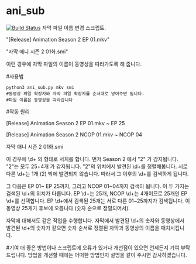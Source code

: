 # ani_sub
[![Build Status](https://travis-ci.org/leeopop/ani_sub.svg?branch=master)](https://travis-ci.org/leeopop/ani_sub)
자막 파일 이름 변경 스크립트.

"[Release] Animation Season 2 EP 01.mkv"

"자막 애니 시즌 2 01화.smi"

이런 경우에 자막 파일의 이름이 동영상을 따라가도록 해 줍니다.

#사용법
~~~~~~~~{.sh}
python3 ani_sub.py mkv smi
#동영상 파일 확장자와 자막 파일 확장자를 순서대로 넣어주면 됩니다.
#파일 이름은 동영상을 따라갑니다
~~~~~~~~

#작동 원리

[Release] Animation Season 2 EP 01.mkv ~ EP 25

[Release] Animation Season 2 NCOP 01.mkv ~ NCOP 04

자막 애니 시즌 2 01화.smi

이 경우에 \d+ 의 형태로 서치를 합니다.
먼저 Season 2 에서 "2" 가 감지됩니다.
"2"는 모두 25+4개 가 감지됩니다.
"2"의 위치에서 발견된 \d+를 정렬해봅니다.
서로 다른 \d+는 1개 (2) 밖에 발견되지 않습니다.
따라서 그 이후의 \d+를 검색하게 됩니다.

그 다음은 EP 01~ EP 25까지, 그리고 NCOP 01~04까지 검색이 됩니다.
이 두 가지는 검색된 \d+의 위치가 다릅니다.
EP \d+는 25개, NCOP \d+는 4개이므로 25개인 EP \d+를 선택합니다.
EP \d+에서 검색된 25개는 서로 다른 01~25까지가 검색됩니다.
이 동영상 25개가 후보에 오릅니다 (숫자 순으로 정렬되어서).

자막에 대해서도 같은 작업을 수행합니다.
자막에서 발견된 \d+의 숫자와 동영상에서 발견된 \d+의 숫자가 같으면
숫자 순서로 정렬된 자막과 동영상의 이름을 매치시킵니다.

#기여
더 좋은 방법이나 스크립트에 오류가 있거나 개선점이 있으면 언제든지 기여 부탁드립니다.
방법을 개선할 때에는 어떠한 방법인지 설명을 같이 주시면 감사하겠습니다.

